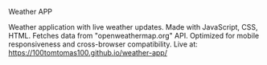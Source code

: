 Weather APP

Weather application with live weather updates.
  Made with JavaScript, CSS, HTML.
  Fetches data from "openweathermap.org" API.
  Optimized for mobile responsiveness and cross-browser compatibility.
Live at: https://100tomtomas100.github.io/weather-app/
